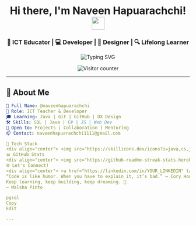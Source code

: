 <!-- README HEADER -->
<h1 align="center">Hi there, I'm Naveen Hapuarachchi! <img src="https://media.giphy.com/media/hvRJCLFzcasrR4ia7z/giphy.gif" width="35"></h1>
<h3 align="center">🚀 ICT Educator | 💻 Developer | 🎨 Designer | 🔍 Lifelong Learner</h3>

<div align="center">
  <img src="https://readme-typing-svg.demolab.com?font=Fira+Code&weight=600&pause=1000&color=FFD700&center=true&vCenter=true&width=600&lines=Hello+World!+👋;I'm+Malsha+Pinto.;Welcome+to+my+GitHub+Universe!" alt="Typing SVG" />
</div>

<p align="center">
  <img src="https://komarev.com/ghpvc/?username=malshapinto&label=Visitors+🌍&color=00BFFF&style=flat-square" alt="Visitor counter" />
</p>

---

## 🎯 About Me

```yaml
🌟 Full Name: @naveenhapuarachchi
💼 Role: ICT Teacher & Developer
🎓 Learning: Java | Git | GitHub | UX Design
🛠️ Skills: SQL | Java | C# | JS | Web Dev
🤝 Open to: Projects | Collaboration | Mentoring
📫 Contact: naveenhapuarachchi1111@gmail.com

🧰 Tech Stack
<div align="center"> <img src="https://skillicons.dev/icons?i=java,cs,js,git,mysql,figma,ps,html,css,vscode" /> </div>
📊 GitHub Stats
<div align="center"> <img src="https://github-readme-streak-stats.herokuapp.com/?user=malshapinto&theme=tokyonight" /> <br><br> <img src="https://github-readme-stats.vercel.app/api?username=naveenhapuarachchi&show_icons=true&theme=radical" /> <br><br> <img src="https://github-readme-stats.vercel.app/api/top-langs/?username=naveenhapuarachchi&layout=compact&theme=dracula" /> </div>
🌐 Let's Connect!
<div align="center"> <a href="https://linkedin.com/in/YOUR_LINKEDIN" target="_blank"> <img src="https://img.shields.io/badge/LinkedIn-blue?style=for-the-badge&logo=linkedin&logoColor=white" /> </a> <a href="mailto:naveenhapuarachchi1111gmail.com" target="_blank"> <img src="https://img.shields.io/badge/Email-red?style=for-the-badge&logo=gmail&logoColor=white" /> </a> <a href="https://YOUR-PORTFOLIO.com" target="_blank"> <img src="https://img.shields.io/badge/Portfolio-black?style=for-the-badge&logo=firefox&logoColor=white" /> </a> </div>
“Code is like humor. When you have to explain it, it’s bad.” – Cory House
Keep learning, keep building, keep dreaming. 🚀
– Malsha Pinto

pgsql
Copy
Edit

---
